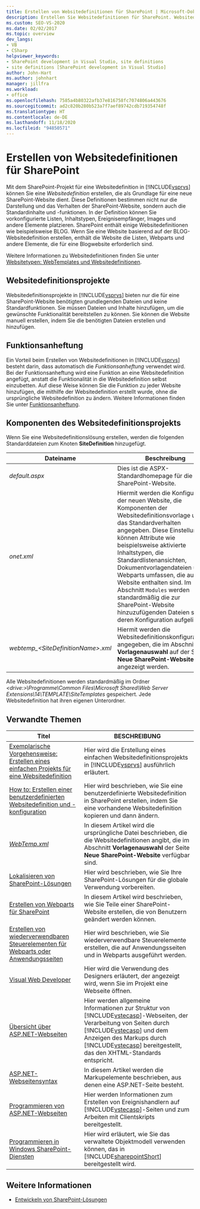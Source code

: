 ```yaml
---
title: Erstellen von Websitedefinitionen für SharePoint | Microsoft-Dokumentation
description: Erstellen Sie Websitedefinitionen für SharePoint. Websitedefinitionen bestimmen nicht nur die Darstellung und das Verhalten der SharePoint-Website, sondern auch Standardinhalte und -funktionen.
ms.custom: SEO-VS-2020
ms.date: 02/02/2017
ms.topic: overview
dev_langs:
- VB
- CSharp
helpviewer_keywords:
- SharePoint development in Visual Studio, site definitions
- site definitions [SharePoint development in Visual Studio]
author: John-Hart
ms.author: johnhart
manager: jillfra
ms.workload:
- office
ms.openlocfilehash: 7585a4b80322afb37e816758fc7074806a443676
ms.sourcegitcommit: ad2c820b280b523a7f7aef89742cdb719354748f
ms.translationtype: HT
ms.contentlocale: de-DE
ms.lasthandoff: 11/18/2020
ms.locfileid: "94850571"
---
```

# <a name="create-site-definitions-for-sharepoint"></a>Erstellen von Websitedefinitionen für SharePoint
  Mit dem SharePoint-Projekt für eine Websitedefinition in [!INCLUDE[vsprvs](../sharepoint/includes/vsprvs-md.md)] können Sie eine *Websitedefinition* erstellen, die als Grundlage für eine neue SharePoint-Website dient. Diese Definitionen bestimmen nicht nur die Darstellung und das Verhalten der SharePoint-Website, sondern auch die Standardinhalte und -funktionen. In der Definition können Sie vorkonfigurierte Listen, Inhaltstypen, Ereignisempfänger, Images und andere Elemente platzieren. SharePoint enthält einige Websitedefinitionen wie beispielsweise BLOG. Wenn Sie eine Website basierend auf der BLOG-Websitedefinition erstellen, enthält die Website die Listen, Webparts und andere Elemente, die für eine Blogwebsite erforderlich sind.

 Weitere Informationen zu Websitedefinitionen finden Sie unter [Websitetypen: WebTemplates und Websitedefinitionen](/previous-versions/office/developer/sharepoint-2010/ms434313(v=office.14)).

## <a name="site-definition-projects"></a>Websitedefinitionsprojekte
 Websitedefinitionsprojekte in [!INCLUDE[vsprvs](../sharepoint/includes/vsprvs-md.md)] bieten nur die für eine SharePoint-Website benötigten grundlegenden Dateien und keine Standardfunktionen. Sie müssen Dateien und Inhalte hinzufügen, um die gewünschte Funktionalität bereitstellen zu können. Sie können die Website manuell erstellen, indem Sie die benötigten Dateien erstellen und hinzufügen.

## <a name="feature-stapling"></a>Funktionsanheftung
 Ein Vorteil beim Erstellen von Websitedefinitionen in [!INCLUDE[vsprvs](../sharepoint/includes/vsprvs-md.md)] besteht darin, dass automatisch die *Funktionsanheftung* verwendet wird. Bei der Funktionsanheftung wird eine Funktion an eine Websitedefinition angefügt, anstatt die Funktionalität in die Websitedefinition selbst einzubetten. Auf diese Weise können Sie die Funktion zu jeder Website hinzufügen, die mithilfe der Websitedefinition erstellt wurde, ohne die ursprüngliche Websitedefinition zu ändern. Weitere Informationen finden Sie unter [Funktionsanheftung](/previous-versions/office/developer/sharepoint-2007/bb861862(v=office.12)).

## <a name="site-definition-project-components"></a>Komponenten des Websitedefinitionsprojekts
 Wenn Sie eine Websitedefinitionslösung erstellen, werden die folgenden Standarddateien zum Knoten **SiteDefinition** hinzugefügt.

|Dateiname|Beschreibung|
|---------------|-----------------|
|*default.aspx*|Dies ist die ASPX-Standardhomepage für die neue SharePoint-Website.|
|*onet.xml*|Hiermit werden die Konfiguration der neuen Website, die Komponenten der Websitedefinitionsvorlage und das Standardverhalten angegeben. Diese Einstellungen können Attribute wie beispielsweise aktivierte Inhaltstypen, die Standardlistenansichten, Dokumentvorlagendateien und Webparts umfassen, die auf der Website enthalten sind. Im Abschnitt `Modules` werden standardmäßig die zur SharePoint-Website hinzuzufügenden Dateien sowie deren Konfiguration aufgelistet.|
|*webtemp_\<SiteDefinitionName>.xml*|Hiermit werden die Websitedefinitionskonfigurationen angegeben, die im Abschnitt **Vorlagenauswahl** auf der Seite **Neue SharePoint-Website** angezeigt werden.|

 Alle Websitedefinitionen werden standardmäßig im Ordner *\<drive:>\Programme\Common Files\Microsoft Shared\Web Server Extensions\14\TEMPLATE\SiteTemplates* gespeichert. Jede Websitedefinition hat ihren eigenen Unterordner.

## <a name="related-topics"></a>Verwandte Themen

|Titel|BESCHREIBUNG|
|-----------|-----------------|
|[Exemplarische Vorgehensweise: Erstellen eines einfachen Projekts für eine Websitedefinition](../sharepoint/walkthrough-create-a-basic-site-definition-project.md)|Hier wird die Erstellung eines einfachen Websitedefinitionsprojekts in [!INCLUDE[vsprvs](../sharepoint/includes/vsprvs-md.md)] ausführlich erläutert.|
|[How to: Erstellen einer benutzerdefinierten Websitedefinition und -konfiguration](/previous-versions/office/developer/sharepoint-2010/ms454677(v=office.14))|Hier wird beschrieben, wie Sie eine benutzerdefinierte Websitedefinition in SharePoint erstellen, indem Sie eine vorhandene Websitedefinition kopieren und dann ändern.|
|[*WebTemp.xml*](/previous-versions/office/developer/sharepoint-2010/ms447717(v=office.14))|In diesem Artikel wird die ursprüngliche Datei beschrieben, die die Websitedefinitionen angibt, die im Abschnitt **Vorlagenauswahl** der Seite **Neue SharePoint-Website** verfügbar sind.|
|[Lokalisieren von SharePoint-Lösungen](../sharepoint/localizing-sharepoint-solutions.md)|Hier wird beschrieben, wie Sie Ihre SharePoint-Lösungen für die globale Verwendung vorbereiten.|
|[Erstellen von Webparts für SharePoint](../sharepoint/creating-web-parts-for-sharepoint.md)|In diesem Artikel wird beschrieben, wie Sie Teile einer SharePoint-Website erstellen, die von Benutzern geändert werden können.|
|[Erstellen von wiederverwendbaren Steuerelementen für Webparts oder Anwendungsseiten](../sharepoint/creating-reusable-controls-for-web-parts-or-application-pages.md)|Hier wird beschrieben, wie Sie wiederverwendbare Steuerelemente erstellen, die auf Anwendungsseiten und in Webparts ausgeführt werden.|
|[Visual Web Developer](/previous-versions/visualstudio/visual-studio-2010/ms178093(v=vs.100))|Hier wird die Verwendung des Designers erläutert, der angezeigt wird, wenn Sie im Projekt eine Webseite öffnen.|
|[Übersicht über ASP.NET-Webseiten](/previous-versions/aspnet/428509ah(v=vs.100))|Hier werden allgemeine Informationen zur Struktur von [!INCLUDE[vstecasp](../sharepoint/includes/vstecasp-md.md)]-Webseiten, der Verarbeitung von Seiten durch [!INCLUDE[vstecasp](../sharepoint/includes/vstecasp-md.md)] und dem Anzeigen des Markups durch [!INCLUDE[vstecasp](../sharepoint/includes/vstecasp-md.md)] bereitgestellt, das den XHTML-Standards entspricht.|
|[ASP.NET-Webseitensyntax](/previous-versions/aspnet/k33801s3(v=vs.100))|In diesem Artikel werden die Markupelemente beschrieben, aus denen eine ASP.NET-Seite besteht.|
|[Programmieren von ASP.NET-Webseiten](/previous-versions/aspnet/0yt4zca8(v=vs.100))|Hier werden Informationen zum Erstellen von Ereignishandlern auf [!INCLUDE[vstecasp](../sharepoint/includes/vstecasp-md.md)]-Seiten und zum Arbeiten mit Clientskripts bereitgestellt.|
|[Programmieren in Windows SharePoint-Diensten](/previous-versions/office/developer/sharepoint-services/ms430674(v=office.12))|Hier wird erläutert, wie Sie das verwaltete Objektmodell verwenden können, das in [!INCLUDE[sharepointShort](../sharepoint/includes/sharepointshort-md.md)] bereitgestellt wird.|

## <a name="see-also"></a>Weitere Informationen
- [Entwickeln von SharePoint-Lösungen](../sharepoint/developing-sharepoint-solutions.md)
